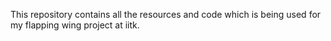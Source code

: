 This repository contains all the resources and code which is being used for my flapping wing project at iitk.
